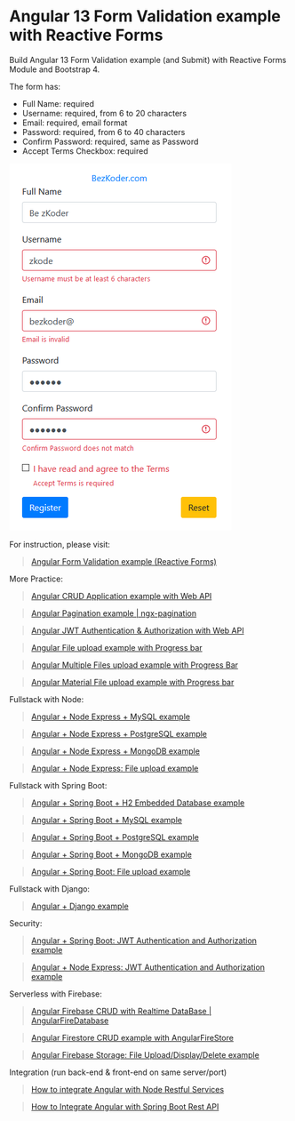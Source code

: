 # Angular 13 Form Validation example with Reactive Forms

Build Angular 13 Form Validation example (and Submit) with Reactive Forms Module and Bootstrap 4.

The form has:
- Full Name: required
- Username: required, from 6 to 20 characters
- Email: required, email format
- Password: required, from 6 to 40 characters
- Confirm Password: required, same as Password
- Accept Terms Checkbox: required

![angular-13-form-validation-example-reactive-forms](angular-13-form-validation-example-reactive-forms.png)

For instruction, please visit:
> [Angular Form Validation example (Reactive Forms)](https://www.bezkoder.com/angular-13-form-validation/)

More Practice:
> [Angular CRUD Application example with Web API](https://www.bezkoder.com/angular-13-crud-example/)

> [Angular Pagination example | ngx-pagination](https://www.bezkoder.com/angular-12-pagination-ngx/)

> [Angular JWT Authentication & Authorization with Web API](https://www.bezkoder.com/angular-12-jwt-auth/)

> [Angular File upload example with Progress bar](https://www.bezkoder.com/angular-13-file-upload/)

> [Angular Multiple Files upload example with Progress Bar](https://www.bezkoder.com/angular-13-multiple-file-upload/)

> [Angular Material File upload example with Progress bar](https://www.bezkoder.com/angular-material-12-file-upload/)

Fullstack with Node:

> [Angular + Node Express + MySQL example](https://www.bezkoder.com/angular-13-node-js-express-mysql/)

> [Angular + Node Express + PostgreSQL example](https://www.bezkoder.com/angular-13-node-js-express-postgresql/)

> [Angular + Node Express + MongoDB example](https://www.bezkoder.com/mean-stack-crud-example-angular-13/)

> [Angular + Node Express: File upload example](https://www.bezkoder.com/angular-13-node-express-file-upload/)

Fullstack with Spring Boot:

> [Angular + Spring Boot + H2 Embedded Database example](https://www.bezkoder.com/spring-boot-angular-13-crud/)

> [Angular + Spring Boot + MySQL example](https://www.bezkoder.com/spring-boot-angular-13-mysql/)

> [Angular + Spring Boot + PostgreSQL example](https://www.bezkoder.com/spring-boot-angular-13-postgresql/)

> [Angular + Spring Boot + MongoDB example](https://www.bezkoder.com/angular-13-spring-boot-mongodb/)

> [Angular + Spring Boot: File upload example](https://www.bezkoder.com/angular-13-spring-boot-file-upload/)

Fullstack with Django:
> [Angular + Django example](https://www.bezkoder.com/django-angular-13-crud/)

Security:
> [Angular + Spring Boot: JWT Authentication and Authorization example](https://www.bezkoder.com/angular-12-spring-boot-jwt-auth/)

> [Angular + Node Express: JWT Authentication and Authorization example](https://www.bezkoder.com/node-js-angular-12-jwt-auth/)

Serverless with Firebase:
> [Angular Firebase CRUD with Realtime DataBase | AngularFireDatabase](https://www.bezkoder.com/angular-13-firebase-crud/)

> [Angular Firestore CRUD example with AngularFireStore](https://www.bezkoder.com/angular-13-firestore-crud-angularfirestore/)

> [Angular Firebase Storage: File Upload/Display/Delete example](https://www.bezkoder.com/angular-13-firebase-storage/)

Integration (run back-end & front-end on same server/port)
> [How to integrate Angular with Node Restful Services](https://www.bezkoder.com/integrate-angular-12-node-js/)

> [How to Integrate Angular with Spring Boot Rest API](https://www.bezkoder.com/integrate-angular-12-spring-boot/)
